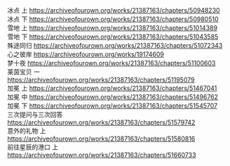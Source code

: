 冰点 上 https://archiveofourown.org/works/21387163/chapters/50948230                                                                     
冰点 下 https://archiveofourown.org/works/21387163/chapters/50980510                                                                   
雪地 上 https://archiveofourown.org/works/21387163/chapters/51014389                                                                    
雪地 下 https://archiveofourown.org/works/21387163/chapters/51043585                                                                   
殊途同归 https://archiveofourown.org/works/21387163/chapters/51072343                                                                  
心之彼岸 https://archiveofourown.org/works/19174609                                                                                 
梦十夜 https://archiveofourown.org/works/21387163/chapters/51100603                                                                     
莱茵宝贝 一 https://archiveofourown.org/works/21387163/chapters/51195079                                                                 
加冕 上 https://archiveofourown.org/works/21387163/chapters/51467041                                                                  
加冕 中 https://archiveofourown.org/works/21387163/chapters/51496762                                                                      
加冕 下 https://archiveofourown.org/works/21387163/chapters/51545707                                                                   
三次提问与三次回答 https://archiveofourown.org/works/21387163/chapters/51579742                                                        
意外的礼物 上 https://archiveofourown.org/works/21387163/chapters/51580816                                                          
前往星辰的港口 上 https://archiveofourown.org/works/21387163/chapters/51660733
